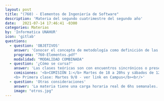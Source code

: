 ```yaml
---
layout: post
title: "(760) - Elementos de Ingeniería de Software"
description: 'Materia del segundo cuatrimestre del segundo año'
date:   2021-07-14 17:46:41 -0300
categories: Materias
by: 'Informatica UNAHUR'
icon: 'gitlab'
questions:
  - question: 'OBJETIVOS'
    answer: 'Conocer el concepto de metodología como definición de las actividades que involucra el desarrollo de software. Principalmente es aspectos de análisis de sistemas. Se revisan conceptos asociados a metodologías ágiles y estructuradas, las actividades y roles que involucran, y algunas similitudes y diferencias entre ambos enfoques. Se pretende que a partir de este recorrido se posible interpretar requerimientos funcionales y no funcionales.'
    programa: "760-Elementos.pdf"
    modalidad: "MODALIDAD COMBINADA"
  - question: '¿Cómo se cursa?'
    answer: 'Las clases teóricas son con encuentros sincrónicos o presenciales en el horario de la asignatura. Los alumnos requieren tiempo adicional en grupos para el desarrollo de las actividades prácticas.'
    comisiones: '<b>COMISIÓN 1:</b> Martes de 18 a 20hs y sábados de 12hs a 14hs</br>
    <b> Primera clase: Martes 9/8 - ver link en Campus</b><br/>'
  - question: 'Otras consideraciones'
    answer: 'La materia tiene una carga horaria real de 6hs semanales. La recomendación es estar presente en todas las clases, repasar los contenidos y trabajar con grupos de estudios ya que se realizan actividades con esa modalidad.'
    image: "otros.jpg"
---
```

